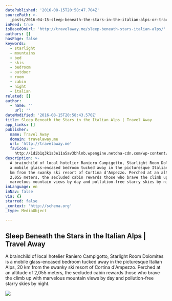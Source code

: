 ```yaml
---
datePublished: '2016-08-15T20:58:47.704Z'
sourcePath: >-
  _posts/2016-04-15-sleep-beneath-the-stars-in-the-italian-alps-or-travel-away.md
inFeed: true
isBasedOnUrl: 'http://travelaway.me/sleep-beneath-stars-italian-alps/'
authors: []
hasPage: false
keywords:
  - starlight
  - mountains
  - bed
  - skis
  - bedroom
  - outdoor
  - room
  - cabin
  - night
  - italian
related: []
author:
  - name: ''
    url: ''
dateModified: '2016-08-15T20:58:43.570Z'
title: Sleep Beneath the Stars in the Italian Alps | Travel Away
app_links: []
publisher:
  name: Travel Away
  domain: travelaway.me
  url: 'http://travelaway.me'
  favicon: >-
    http://1dib1q3k1s3e11a5av3bhlnb.wpengine.netdna-cdn.com/wp-content/uploads/2016/01/cropped-newfavta-192x192.png
description: >-
  A brainchild of local hotelier Raniero Campigotto, Starlight Room Dolomites is
  a mobile glass-encased bedroom tucked away in the picturesque Italian Alps, 20
  km from the swanky ski resort of Cortina d'Ampezzo. Perched at an altitude of
  2,055 meters, the secluded cabin rewards those who brave the climb up with
  marvelous mountain views by day and pollution-free starry skies by night.
inLanguage: en
inNav: false
via: {}
starred: false
_context: 'http://schema.org'
_type: MediaObject

---
```

<article style=""><h1>Sleep Beneath the Stars in the Italian Alps | Travel Away</h1><p>A brainchild of local hotelier Raniero Campigotto, Starlight Room Dolomites is a mobile glass-encased bedroom tucked away in the picturesque Italian Alps, 20 km from the swanky ski resort of Cortina d'Ampezzo. Perched at an altitude of 2,055 meters, the secluded cabin rewards those who brave the climb up with marvelous mountain views by day and pollution-free starry skies by night.</p><img src="https://s3-us-west-2.amazonaws.com/the-grid-img/p/92b43fb44efd523c5ccd561ea81dd7851aa658c8.jpg" /></article>